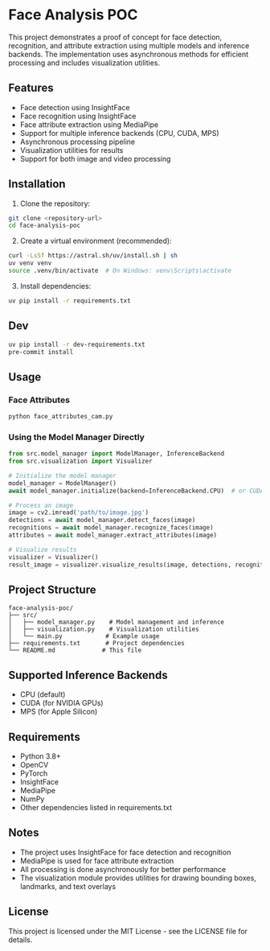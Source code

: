 # Face Analysis POC

This project demonstrates a proof of concept for face detection, recognition, and attribute extraction using multiple models and inference backends. The implementation uses asynchronous methods for efficient processing and includes visualization utilities.

## Features

- Face detection using InsightFace
- Face recognition using InsightFace
- Face attribute extraction using MediaPipe
- Support for multiple inference backends (CPU, CUDA, MPS)
- Asynchronous processing pipeline
- Visualization utilities for results
- Support for both image and video processing

## Installation

1. Clone the repository:
```bash
git clone <repository-url>
cd face-analysis-poc
```

2. Create a virtual environment (recommended):
```bash
curl -LsSf https://astral.sh/uv/install.sh | sh
uv venv venv
source .venv/bin/activate  # On Windows: venv\Scripts\activate
```

3. Install dependencies:
```bash
uv pip install -r requirements.txt
```

## Dev

```bash
uv pip install -r dev-requirements.txt
pre-commit install
```

## Usage

### Face Attributes

```bash
python face_attributes_cam.py
```

### Using the Model Manager Directly

```python
from src.model_manager import ModelManager, InferenceBackend
from src.visualization import Visualizer

# Initialize the model manager
model_manager = ModelManager()
await model_manager.initialize(backend=InferenceBackend.CPU)  # or CUDA/MPS

# Process an image
image = cv2.imread('path/to/image.jpg')
detections = await model_manager.detect_faces(image)
recognitions = await model_manager.recognize_faces(image)
attributes = await model_manager.extract_attributes(image)

# Visualize results
visualizer = Visualizer()
result_image = visualizer.visualize_results(image, detections, recognitions, attributes)
```

## Project Structure

```
face-analysis-poc/
├── src/
│   ├── model_manager.py    # Model management and inference
│   ├── visualization.py    # Visualization utilities
│   └── main.py            # Example usage
├── requirements.txt       # Project dependencies
└── README.md             # This file
```

## Supported Inference Backends

- CPU (default)
- CUDA (for NVIDIA GPUs)
- MPS (for Apple Silicon)

## Requirements

- Python 3.8+
- OpenCV
- PyTorch
- InsightFace
- MediaPipe
- NumPy
- Other dependencies listed in requirements.txt

## Notes

- The project uses InsightFace for face detection and recognition
- MediaPipe is used for face attribute extraction
- All processing is done asynchronously for better performance
- The visualization module provides utilities for drawing bounding boxes, landmarks, and text overlays

## License

This project is licensed under the MIT License - see the LICENSE file for details.
